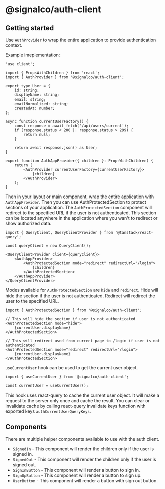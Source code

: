 # @signalco/auth-client

## Getting started

Use `AuthProvider` to wrap the entire application to provide authentication context.

Example imeplementation:

```tsx
'use client';

import { PropsWithChildren } from 'react';
import { AuthProvider } from '@signalco/auth-client';

export type User = {
    id: string;
    displayName: string;
    email: string;
    emailNormalized: string;
    createdAt: number;
};

async function currentUserFactory() {
    const response = await fetch('/api/users/current');
    if (response.status < 200 || response.status > 299) {
        return null;
    }

    return await response.json() as User;
}

export function AuthAppProvider({ children }: PropsWithChildren) {
    return (
        <AuthProvider currentUserFactory={currentUserFactory}>
            {children}
        </AuthProvider>
    );
}
```

Then in your layout or main component, wrap the entire application with `AuthAppProvider`. Then you can use AuthProtectedSection to protect sections of your application. The `AuthProtectedSection` component will redirect to the specified URL if the user is not authenticated. This section can be located anywhere in the application where you wan't to redirect or show authorized data.

```tsx
import { QueryClient, QueryClientProvider } from '@tanstack/react-query';

const queryClient = new QueryClient();

<QueryClientProvider client={queryClient}>
    <AuthAppProvider>
        <AuthProtectedSection mode="redirect" redirectUrl="/login">
            {children}
        </AuthProtectedSection>
    </AuthAppProvider>
</QueryClientProvider>
```

Modes available for `AuthProtectedSection` are `hide` and `redirect`. Hide will hide the section if the user is not authenticated. Redirect will redirect the user to the specified URL.

```tsx
import { AuthProtectedSection } from '@signalco/auth-client';

// This will hide the section if user is not authenticated
<AuthProtectedSection mode="hide">
    {currentUser.displayName}
</AuthProtectedSection>

// This will redirect used from current page to /login if user is not authenticated
<AuthProtectedSection mode="redirect" redirectUrl="/login">
    {currentUser.displayName}
</AuthProtectedSection>
```

`useCurrentUser` hook can be used to get the current user object.

```tsx
import { useCurrentUser } from '@signalco/auth-client';

const currentUser = useCurrentUser();
```

This hook uses react-query to cache the current user object. It will make a request to the server only once and cache the result. You can clear or invalidate cache by calling react-query invalidate keys function with exported keys `authCurrentUserQueryKeys`.

## Components

There are multiple helper components available to use with the auth client.

- `SignedIn` - This component will render the children only if the user is signed in.
- `SignedOut` - This component will render the children only if the user is signed out.
- `SignInButton` - This component will render a button to sign in.
- `SignUpButton` - This component will render a button to sign up.
- `UserButton` - This component will render a button with sign out button.

